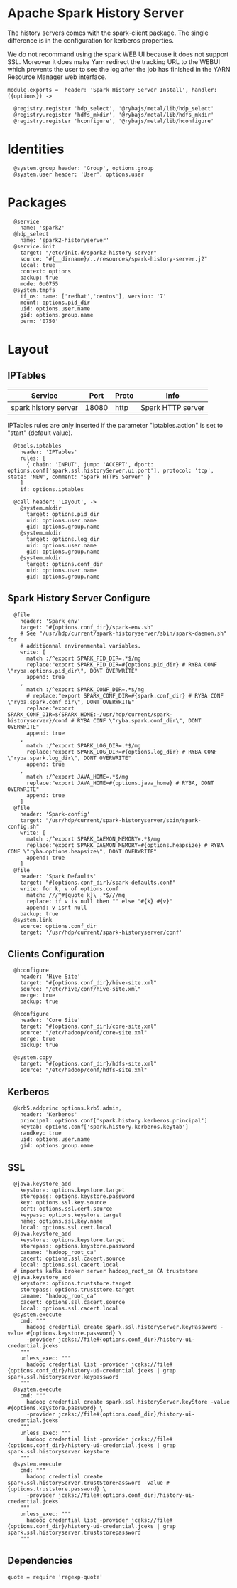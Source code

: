 
# Apache Spark History Server

The history servers comes with the spark-client package. The single difference 
is in the configuration for  kerberos properties.

We do not recommand using the spark WEB UI because it does not support SSL. 
Moreover it does make Yarn redirect the tracking URL to the WEBUI which prevents
the user to see the log after the job has finished in the YARN Resource Manager 
web interface.

    module.exports =  header: 'Spark History Server Install', handler: ({options}) ->

      @registry.register 'hdp_select', '@rybajs/metal/lib/hdp_select'
      @registry.register 'hdfs_mkdir', '@rybajs/metal/lib/hdfs_mkdir'
      @registry.register 'hconfigure', '@rybajs/metal/lib/hconfigure'

# Identities

      @system.group header: 'Group', options.group
      @system.user header: 'User', options.user

# Packages

      @service
        name: 'spark2'
      @hdp_select
        name: 'spark2-historyserver'
      @service.init
        target: "/etc/init.d/spark2-history-server"
        source: "#{__dirname}/../resources/spark-history-server.j2"
        local: true
        context: options
        backup: true
        mode: 0o0755
      @system.tmpfs
        if_os: name: ['redhat','centos'], version: '7'
        mount: options.pid_dir
        uid: options.user.name
        gid: options.group.name
        perm: '0750'

# Layout

## IPTables

| Service              | Port  | Proto | Info              |
|----------------------|-------|-------|-------------------|
| spark history server | 18080 | http  | Spark HTTP server |

IPTables rules are only inserted if the parameter "iptables.action" is set to
"start" (default value).

      @tools.iptables
        header: 'IPTables'
        rules: [
          { chain: 'INPUT', jump: 'ACCEPT', dport: options.conf['spark.ssl.historyServer.ui.port'], protocol: 'tcp', state: 'NEW', comment: "Spark HTTPS Server" }
        ]
        if: options.iptables

      @call header: 'Layout', ->
        @system.mkdir
          target: options.pid_dir
          uid: options.user.name
          gid: options.group.name
        @system.mkdir
          target: options.log_dir
          uid: options.user.name
          gid: options.group.name
        @system.mkdir
          target: options.conf_dir
          uid: options.user.name
          gid: options.group.name

## Spark History Server Configure

      @file
        header: 'Spark env'
        target: "#{options.conf_dir}/spark-env.sh"
        # See "/usr/hdp/current/spark-historyserver/sbin/spark-daemon.sh" for
        # additionnal environmental variables.
        write: [
          match :/^export SPARK_PID_DIR=.*$/mg
          replace:"export SPARK_PID_DIR=#{options.pid_dir} # RYBA CONF \"ryba.options.pid_dir\", DONT OVERWRITE"
          append: true
        ,
          match :/^export SPARK_CONF_DIR=.*$/mg
          # replace:"export SPARK_CONF_DIR=#{spark.conf_dir} # RYBA CONF \"ryba.spark.conf_dir\", DONT OVERWRITE"
          replace:"export SPARK_CONF_DIR=${SPARK_HOME:-/usr/hdp/current/spark-historyserver}/conf # RYBA CONF \"ryba.spark.conf_dir\", DONT OVERWRITE"
          append: true
        ,
          match :/^export SPARK_LOG_DIR=.*$/mg
          replace:"export SPARK_LOG_DIR=#{options.log_dir} # RYBA CONF \"ryba.spark.log_dir\", DONT OVERWRITE"
          append: true
        ,
          match :/^export JAVA_HOME=.*$/mg
          replace:"export JAVA_HOME=#{options.java_home} # RYBA, DONT OVERWRITE"
          append: true
        ]
      @file
        header: 'Spark-config'
        target: "/usr/hdp/current/spark-historyserver/sbin/spark-config.sh"
        write: [
          match :/^export SPARK_DAEMON_MEMORY=.*$/mg
          replace:"export SPARK_DAEMON_MEMORY=#{options.heapsize} # RYBA CONF \"ryba.options.heapsize\", DONT OVERWRITE"
          append: true
        ]
      @file
        header: 'Spark Defaults'
        target: "#{options.conf_dir}/spark-defaults.conf"
        write: for k, v of options.conf
          match: ///^#{quote k}\ .*$///mg
          replace: if v is null then "" else "#{k} #{v}"
          append: v isnt null
        backup: true
      @system.link
        source: options.conf_dir
        target: '/usr/hdp/current/spark-historyserver/conf'

## Clients Configuration

      @hconfigure
        header: 'Hive Site'
        target: "#{options.conf_dir}/hive-site.xml"
        source: "/etc/hive/conf/hive-site.xml"
        merge: true
        backup: true

      @hconfigure
        header: 'Core Site'
        target: "#{options.conf_dir}/core-site.xml"
        source: "/etc/hadoop/conf/core-site.xml"
        merge: true
        backup: true

      @system.copy
        target: "#{options.conf_dir}/hdfs-site.xml"
        source: "/etc/hadoop/conf/hdfs-site.xml"

## Kerberos

      @krb5.addprinc options.krb5.admin,
        header: 'Kerberos'
        principal: options.conf['spark.history.kerberos.principal']
        keytab: options.conf['spark.history.kerberos.keytab']
        randkey: true
        uid: options.user.name
        gid: options.group.name

## SSL

      @java.keystore_add
        keystore: options.keystore.target
        storepass: options.keystore.password
        key: options.ssl.key.source
        cert: options.ssl.cert.source
        keypass: options.keystore.target
        name: options.ssl.key.name
        local: options.ssl.cert.local
      @java.keystore_add
        keystore: options.keystore.target
        storepass: options.keystore.password
        caname: "hadoop_root_ca"
        cacert: options.ssl.cacert.source
        local: options.ssl.cacert.local
      # imports kafka broker server hadoop_root_ca CA truststore
      @java.keystore_add
        keystore: options.truststore.target
        storepass: options.truststore.target
        caname: "hadoop_root_ca"
        cacert: options.ssl.cacert.source
        local: options.ssl.cacert.local
      @system.execute
        cmd: """
          hadoop credential create spark.ssl.historyServer.keyPassword -value #{options.keystore.password} \
          -provider jceks://file#{options.conf_dir}/history-ui-credential.jceks
        """
        unless_exec: """
          hadoop credential list -provider jceks://file#{options.conf_dir}/history-ui-credential.jceks | grep spark.ssl.historyserver.keypassword
        """
      @system.execute
        cmd: """
          hadoop credential create spark.ssl.historyServer.keyStore -value #{options.keystore.password} \
          -provider jceks://file#{options.conf_dir}/history-ui-credential.jceks
        """
        unless_exec: """
          hadoop credential list -provider jceks://file#{options.conf_dir}/history-ui-credential.jceks | grep spark.ssl.historyserver.keystore
        """
      @system.execute
        cmd: """
          hadoop credential create spark.ssl.historyServer.trustStorePassword -value #{options.truststore.password} \
          -provider jceks://file#{options.conf_dir}/history-ui-credential.jceks
        """
        unless_exec: """
          hadoop credential list -provider jceks://file#{options.conf_dir}/history-ui-credential.jceks | grep spark.ssl.historyserver.truststorepassword
        """

## Dependencies

    quote = require 'regexp-quote'
